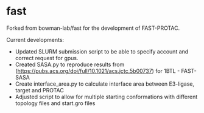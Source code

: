 # fast


Forked from bowman-lab/fast for the development of FAST-PROTAC.

Current developments:
* Updated SLURM submission script to be able to specify account and correct request for gpus.
* Created SASA.py to reproduce results from (https://pubs.acs.org/doi/full/10.1021/acs.jctc.5b00737) for 1BTL - FAST-SASA
* Create interface_area.py to calculate interface area between E3-ligase, target and PROTAC
* Adjusted script to allow for multiple starting conformations with different topology files and start.gro files
  
